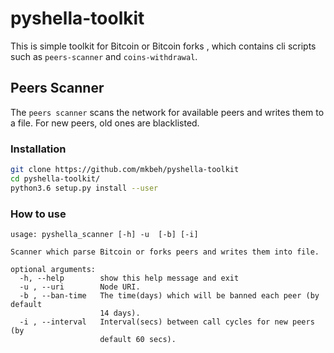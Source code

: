 # pyshella-toolkit
This is simple toolkit for Bitcoin or Bitcoin forks , which contains
cli scripts such as `peers-scanner` and `coins-withdrawal`.


## Peers Scanner
The `peers scanner` scans the network for available peers and 
writes them to a file. For new peers, old ones are blacklisted.

### Installation
```bash
git clone https://github.com/mkbeh/pyshella-toolkit
cd pyshella-toolkit/
python3.6 setup.py install --user
```

### How to use
```
usage: pyshella_scanner [-h] -u  [-b] [-i]

Scanner which parse Bitcoin or forks peers and writes them into file.

optional arguments:
  -h, --help        show this help message and exit
  -u , --uri        Node URI.
  -b , --ban-time   The time(days) which will be banned each peer (by default
                    14 days).
  -i , --interval   Interval(secs) between call cycles for new peers (by
                    default 60 secs).
```